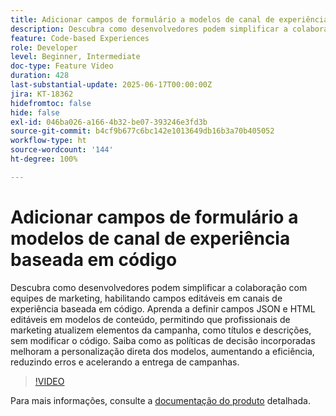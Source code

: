 ```yaml
---
title: Adicionar campos de formulário a modelos de canal de experiência baseada em código
description: Descubra como desenvolvedores podem simplificar a colaboração com equipes de marketing, habilitando campos editáveis em canais de experiência baseada em código. Aprenda a definir campos JSON e HTML editáveis em modelos de conteúdo, permitindo que profissionais de marketing atualizem elementos da campanha, como títulos e descrições, sem modificar o código. Saiba como as políticas de decisão incorporadas melhoram a personalização direta dos modelos, aumentando a eficiência, reduzindo erros e acelerando a entrega de campanhas.
feature: Code-based Experiences
role: Developer
level: Beginner, Intermediate
doc-type: Feature Video
duration: 428
last-substantial-update: 2025-06-17T00:00:00Z
jira: KT-18362
hidefromtoc: false
hide: false
exl-id: 046ba026-a166-4b32-be07-393246e3fd3b
source-git-commit: b4cf9b677c6bc142e1013649db16b3a70b405052
workflow-type: ht
source-wordcount: '144'
ht-degree: 100%

---
```


# Adicionar campos de formulário a modelos de canal de experiência baseada em código

Descubra como desenvolvedores podem simplificar a colaboração com equipes de marketing, habilitando campos editáveis em canais de experiência baseada em código. Aprenda a definir campos JSON e HTML editáveis em modelos de conteúdo, permitindo que profissionais de marketing atualizem elementos da campanha, como títulos e descrições, sem modificar o código. Saiba como as políticas de decisão incorporadas melhoram a personalização direta dos modelos, aumentando a eficiência, reduzindo erros e acelerando a entrega de campanhas.

>[!VIDEO](https://video.tv.adobe.com/v/3463990/?learn=on&enablevpops)

Para mais informações, consulte a [documentação do produto](https://experienceleague.adobe.com/pt-br/docs/journey-optimizer/using/channels/code-based-experience/create-code-based-experiences/code-based-form-fields) detalhada.
